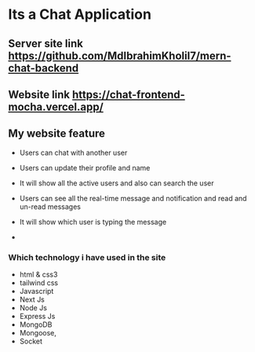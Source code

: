 # Its a Chat Application
## Server site link https://github.com/MdIbrahimKholil7/mern-chat-backend
## Website link https://chat-frontend-mocha.vercel.app/
## My website feature
- Users can chat with another user
- Users can update their profile and name
- It will show all the active users and also can search the user
- Users can see all the real-time message and notification and read and un-read messages
- It will show which user is typing the message

-
### Which technology i have used in the site
- html & css3
- tailwind css
- Javascript 
- Next Js
- Node Js
- Express Js 
- MongoDB
- Mongoose,
- Socket

